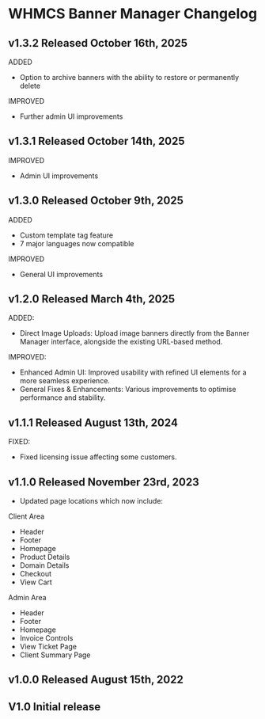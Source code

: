 # WHMCS Banner Manager Changelog

## v1.3.2 Released October 16th, 2025

ADDED
* Option to archive banners with the ability to restore or permanently delete

IMPROVED
* Further admin UI improvements

## v1.3.1 Released October 14th, 2025

IMPROVED
* Admin UI improvements

## v1.3.0 Released October 9th, 2025

ADDED
* Custom template tag feature
* 7 major languages now compatible

IMPROVED
* General UI improvements
 
## v1.2.0 Released March 4th, 2025

ADDED:
* Direct Image Uploads: Upload image banners directly from the Banner Manager interface, alongside the existing URL-based method.

IMPROVED:
* Enhanced Admin UI: Improved usability with refined UI elements for a more seamless experience.
* General Fixes & Enhancements: Various improvements to optimise performance and stability.
 
## v1.1.1 Released August 13th, 2024

FIXED:
* Fixed licensing issue affecting some customers.
 
## v1.1.0 Released November 23rd, 2023

* Updated page locations which now include:

Client Area
* Header
* Footer
* Homepage
* Product Details
* Domain Details
* Checkout
* View Cart

Admin Area
* Header
* Footer
* Homepage
* Invoice Controls
* View Ticket Page
* Client Summary Page

## v1.0.0 Released August 15th, 2022

## V1.0 Initial release